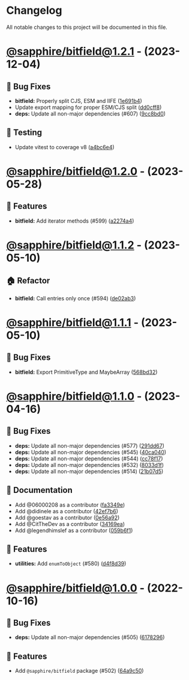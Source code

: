 # Changelog

All notable changes to this project will be documented in this file.

# [@sapphire/bitfield@1.2.1](https://github.com/sapphiredev/utilities/compare/@sapphire/bitfield@1.2.1...@sapphire/bitfield@1.2.1) - (2023-12-04)

## 🐛 Bug Fixes

- **bitfield:** Properly split CJS, ESM and IIFE ([1e691b4](https://github.com/sapphiredev/utilities/commit/1e691b4f361b5503fea5a7daf733b29e3f545494))
- Update export mapping for proper ESM/CJS split ([dd0cff8](https://github.com/sapphiredev/utilities/commit/dd0cff8e9b03a15812f25f7a1180501a92422629))
- **deps:** Update all non-major dependencies (#607) ([9cc8bd0](https://github.com/sapphiredev/utilities/commit/9cc8bd0d4b5d650deab2c913e6c3d713861bae28))

## 🧪 Testing

- Update vitest to coverage v8 ([a4bc6e4](https://github.com/sapphiredev/utilities/commit/a4bc6e4f24ea60143a150ecc76fda6484f172ab9))

# [@sapphire/bitfield@1.2.0](https://github.com/sapphiredev/utilities/compare/@sapphire/bitfield@1.1.2...@sapphire/bitfield@1.2.0) - (2023-05-28)

## 🚀 Features

- **bitfield:** Add iterator methods (#599) ([a2274a4](https://github.com/sapphiredev/utilities/commit/a2274a4e266524ccdd2a26096bb032466095b05c))

# [@sapphire/bitfield@1.1.2](https://github.com/sapphiredev/utilities/compare/@sapphire/bitfield@1.1.1...@sapphire/bitfield@1.1.2) - (2023-05-10)

## 🏠 Refactor

- **bitfield:** Call entries only once (#594) ([de02ab3](https://github.com/sapphiredev/utilities/commit/de02ab311d8c56fad0b58bf9acdec5a40484ce0d))

# [@sapphire/bitfield@1.1.1](https://github.com/sapphiredev/utilities/compare/@sapphire/bitfield@1.1.0...@sapphire/bitfield@1.1.1) - (2023-05-10)

## 🐛 Bug Fixes

- **bitfield:** Export PrimitiveType and MaybeArray ([568bd32](https://github.com/sapphiredev/utilities/commit/568bd329e1341147dfb7f8a5dabcd9dd604fe535))

# [@sapphire/bitfield@1.1.0](https://github.com/sapphiredev/utilities/compare/@sapphire/bitfield@1.0.0...@sapphire/bitfield@1.1.0) - (2023-04-16)

## 🐛 Bug Fixes

- **deps:** Update all non-major dependencies (#577) ([291dd67](https://github.com/sapphiredev/utilities/commit/291dd6783e57d8f075ce566218ba076ef6c4bbbd))
- **deps:** Update all non-major dependencies (#545) ([40ca040](https://github.com/sapphiredev/utilities/commit/40ca040a21d8a0949682051a3a974538183a400e))
- **deps:** Update all non-major dependencies (#544) ([cc78f17](https://github.com/sapphiredev/utilities/commit/cc78f17390c7f3db08af92bf46a5a70a9c11dd5f))
- **deps:** Update all non-major dependencies (#532) ([8033d1f](https://github.com/sapphiredev/utilities/commit/8033d1ff7a5a1974134c61f424f171cccb2915e1))
- **deps:** Update all non-major dependencies (#514) ([21b07d5](https://github.com/sapphiredev/utilities/commit/21b07d5db529a0d982647a60de98e46f36f1ac93))

## 📝 Documentation

- Add @06000208 as a contributor ([fa3349e](https://github.com/sapphiredev/utilities/commit/fa3349e55ce4ad008785211dec7bf8e2b5d933df))
- Add @didinele as a contributor ([42ef7b6](https://github.com/sapphiredev/utilities/commit/42ef7b656c48fd0e720119db1d622c8bba2791e9))
- Add @goestav as a contributor ([0e56a92](https://github.com/sapphiredev/utilities/commit/0e56a92a4e2d0942bfa207f81a8cb03b32312034))
- Add @CitTheDev as a contributor ([34169ea](https://github.com/sapphiredev/utilities/commit/34169eae1dc0476ccf5a6c4f36e28602a204829e))
- Add @legendhimslef as a contributor ([059b6f1](https://github.com/sapphiredev/utilities/commit/059b6f1ab5362d46d58624d06c1aa39192b0716f))

## 🚀 Features

- **utilities:** Add `enumToObject` (#580) ([d4f8d39](https://github.com/sapphiredev/utilities/commit/d4f8d39eebedf4db9f81927ab339834a422c5334))

# [@sapphire/bitfield@1.0.0](https://github.com/sapphiredev/utilities/tree/@sapphire/bitfield@1.0.0) - (2022-10-16)

## 🐛 Bug Fixes

- **deps:** Update all non-major dependencies (#505) ([6178296](https://github.com/sapphiredev/utilities/commit/617829649e1e4deeee02b14533b5377cd5bc1fb3))

## 🚀 Features

- Add `@sapphire/bitfield` package (#502) ([64a9c50](https://github.com/sapphiredev/utilities/commit/64a9c5031509c7fc8f1b0ceffb2020635dbb3e5a))

